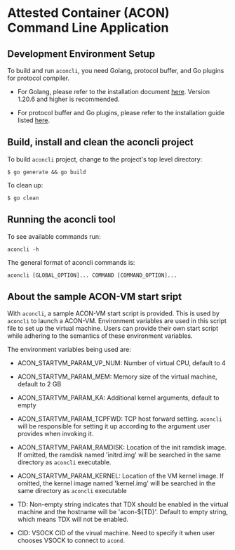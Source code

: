 # Attested Container (ACON) Command Line Application

## Development Environment Setup

To build and run `aconcli`, you need Golang, protocol buffer, and Go plugins for protocol compiler.

- For Golang, please refer to the installation document [here](https://go.dev/doc/install). Version 1.20.6 and higher is recommended.

- For protocol buffer and Go plugins, please refer to the installation guide listed [here](https://grpc.io/docs/languages/go/quickstart/).

## Build, install and clean the aconcli project

To build `aconcli` project, change to the project's top level directory:

`$ go generate && go build`

To clean up:

`$ go clean`

## Running the aconcli tool

To see available commands run:
```
aconcli -h
```

The general format of aconcli commands is:
```
aconcli [GLOBAL_OPTION]... COMMAND [COMMAND_OPTION]...
```

## About the sample ACON-VM start sript

With `aconcli`, a sample ACON-VM start script is provided. This is used by `aconcli` to launch a ACON-VM. Environment variables are used in this script file to set up the virtual machine. Users can provide their own start script while adhering to the semantics of these environment variables.

The environment variables being used are:

- ACON_STARTVM_PARAM_VP_NUM: Number of virtual CPU, default to 4

- ACON_STARTVM_PARAM_MEM: Memory size of the virtual machine, default to 2 GB

- ACON_STARTVM_PARAM_KA: Additional kernel arguments, default to empty

- ACON_STARTVM_PARAM_TCPFWD: TCP host forward setting. `aconcli` will be responsible for setting it up according to the argument user provides when invoking it.

- ACON_STARTVM_PARAM_RAMDISK: Location of the init ramdisk image. If omitted, the ramdisk named 'initrd.img' will be searched in the same directory as `aconcli` executable.

- ACON_STARTVM_PARAM_KERNEL: Location of the VM kernel image. If omitted, the kernel image named 'kernel.img' will be searched in the same directory as `aconcli` executable

- TD: Non-empty string indicates that TDX should be enabled in the virtual machine and the hostname will be 'acon-${TD}'. Default to empty string, which means TDX will not be enabled.

- CID: VSOCK CID of the virual machine. Need to specify it when user chooses VSOCK to connect to `acond`.
 

